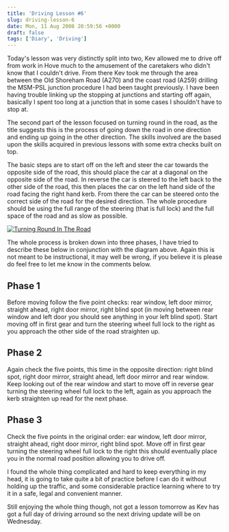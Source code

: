 ```yaml
---
title: 'Driving Lesson #6'
slug: driving-lesson-6
date: Mon, 11 Aug 2008 20:59:56 +0000
draft: false
tags: ['Diary', 'Driving']
---
```


Today's lesson was very distinctly split into two, Kev allowed me to drive off from work in Hove much to the amusement of the caretakers who didn't know that I couldn't drive. From there Kev took me through the area between the Old Shoreham Road (A270) and the coast road (A259) drilling the MSM-PSL junction procedure I had been taught previously. I have been having trouble linking up the stopping at junctions and starting off again, basically I spent too long at a junction that in some cases I shouldn't have to stop at.

The second part of the lesson focused on turning round in the road, as the title suggests this is the process of going down the road in one direction and ending up going in the other direction. The skills involved are the based upon the skills acquired in previous lessons with some extra checks built on top.

The basic steps are to start off on the left and steer the car towards the opposite side of the road, this should place the car at a diagonal on the opposite side of the road. In reverse the car is steered to the left back to the other side of the road, this then places the car on the left hand side of the road facing the right hand kerb. From there the car can be steered onto the correct side of the road for the desired direction. The whole procedure should be using the full range of the steering (that is full lock) and the full space of the road and as slow as possible.

[![](/uploads/2008/08/turningroundintheroad1-201x300.png "Turning Round In The Road")](/uploads/2008/08/turningroundintheroad1.png)

The whole process is broken down into three phases, I have tried to describe these below in conjunction with the diagram above. Again this is not meant to be instructional, it may well be wrong, if you believe it is please do feel free to let me know in the comments below.

## Phase 1

Before moving follow the five point checks: rear window, left door mirror, straight ahead, right door mirror, right blind spot (in moving between rear window and left door you should see anything in your left blind spot). Start moving off in first gear and turn the steering wheel full lock to the right as you approach the other side of the road straighten up.

## Phase 2

Again check the five points, this time in the opposite direction: right blind spot, right door mirror, straight ahead, left door mirror and rear window. Keep looking out of the rear window and start to move off in reverse gear turning the steering wheel full lock to the left, again as you approach the kerb straighten up read for the next phase.

## Phase 3

Check the five points in the original order: ear window, left door mirror, straight ahead, right door mirror, right blind spot. Move off in first gear turning the steering wheel full lock to the right this should eventually place you in the normal road position allowing you to drive off.

I found the whole thing complicated and hard to keep everything in my head, it is going to take quite a bit of practice before I can do it without holding up the traffic, and some considerable practice learning where to try it in a safe, legal and convenient manner.

Still enjoying the whole thing though, not got a lesson tomorrow as Kev has got a full day of driving arround so the next driving update will be on Wednesday.
